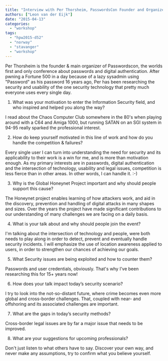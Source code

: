 ```yaml
---
title: "Interview with Per Thorsheim, PasswordsCon Founder and Organizer, speaker at the Honeynet Workshop 2015"
authors: ["Leon van der Eijk"]
date: "2015-04-13"
categories: 
  - "workshop"
tags: 
  - "hpw2015-d52"
  - "norway"
  - "stavanger"
  - "workshop"
---
```


Per Thorsheim is the founder & main organizer of Passwordscon, the worlds first and only conference about passwords and digital authentication. After pwning a Fortune 500 in a day because of a lazy sysadmin using "Password" as his password 16 years ago, Per has been researching the security and usability of the one security technology that pretty much everyone uses every single day.

1) What was your motivation to enter the Information Security field, and who inspired and helped you along the way?

I read about the Chaos Computer Club somewhere in the 80's when playing around with a C64 and Amiga 1000, but running SATAN on an SGI system in 94-95 really sparked the professional interest.

2) How do keep yourself motivated in this line of work and how do you handle the competition & failures?

Every single user I can turn into understanding the need for security and its applicability to their work is a win for me, and is more than motivation enough. As my primary interests are in passwords, digital authentication and the intersection of technology, usability and legal issues, competition is less fierce than in other areas. In other words, I can handle it. :-)

3) Why is the Global Honeynet Project important and why should people support this cause?

The Honeynet project enables learning of how attackers work, and aid in the discovery, prevention and handling of digital attacks in many shapes and sizes. Over the years the project have made significant contributions to our understanding of many challenges we are facing on a daily basis.

4) What is your talk about and why should people join the event?

I'm talking about the intersection of technology and people, were both needs to play along in order to detect, prevent and eventually handle security incidents. I will emphasize the use of location awareness applied to users, in order to strengthen our chances of achieving our goals.

5) What Security issues are being exploited and how to counter them?

Passwords and user credentials, obviously. That's why I've been researching this for 15+ years now! 

6) How does your talk impact today’s security scenario?

I try to look into the not-so-distant future, where crime becomes even more global and cross-border challenges. That, coupled with near- and offshoring and its associated challenges are important.

7) What are the gaps in today’s security methods?

Cross-border legal issues are by far a major issue that needs to be improved.

8) What are your suggestions for upcoming professionals?

Don't just listen to what others have to say. Discover your own way, and never make any assumptions, try to confirm what you believe yourself.

